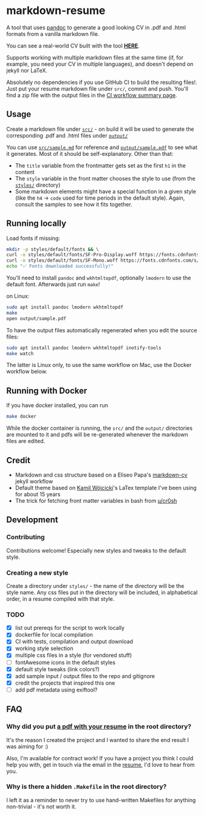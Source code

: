 # markdown-resume

A tool that uses [pandoc](https://pandoc.org/MANUAL.html#pandocs-markdown) to generate a good looking CV in .pdf and .html formats from a vanilla markdown file.

You can see a real-world CV built with the tool [**HERE**](CV_Jacek_Krolikowski_en.pdf).

Supports working with multiple markdown files at the same time (if, for example, you need your CV in multiple languages), and doesn't depend on jekyll nor LaTeX.

Absolutely no dependencies if you use GitHub CI to build the resulting files!. Just put your resume markdown file under `src/`, commit and push. You'll find a zip file with the output files in the [CI workflow summary page](https://github.com/actions/upload-artifact#where-does-the-upload-go).

## Usage

Create a markdown file under [`src/`](src/) - on build it will be used to generate the corresponding .pdf and .html files under [`output/`](output/)

You can use [`src/sample.md`](src/sample.md) for reference and [`output/sample.pdf`](output/sample.pdf) to see what it generates. Most of it should be self-explanatory. Other than that:

- The `title` variable from the frontmatter gets set as the first `h1` in the content
- The `style` variable in the front matter chooses the style to use (from the [`styles/`](styles/) directory)
- Some markdown elements might have a special function in a given style (like the `h4` -> `code` used for time periods in the default style). Again, consult the samples to see how it fits together.

## Running locally

Load fonts if missing:
```bash
mkdir -p styles/default/fonts && \
curl -o styles/default/fonts/SF-Pro-Display.woff https://fonts.cdnfonts.com/s/59278/SFPRODISPLAYREGULAR.woff && \
curl -o styles/default/fonts/SF-Mono.woff https://fonts.cdnfonts.com/s/22256/SFMonoRegular.woff && \
echo "✅ Fonts downloaded successfully!"
```

You'll need to install `pandoc` and `wkhtmltopdf`, optionally `lmodern` to use the default font. Afterwards just run `make`!

on Linux:

```bash
sudo apt install pandoc lmodern wkhtmltopdf
make
open output/sample.pdf
```

To have the output files automatically regenerated when you edit the source files:

```bash
sudo apt install pandoc lmodern wkhtmltopdf inotify-tools
make watch
```

The latter is Linux only, to use the same workflow on Mac, use the Docker workflow below.

## Running with Docker

If you have docker installed, you can run

```bash
make docker
```

While the docker container is running, the `src/` and the `output/` directories are mounted to it and pdfs will be re-generated whenever the markdown files are edited.

## Credit

- Markdown and css structure based on a Eliseo Papa's [markdown-cv](https://github.com/elipapa/markdown-cv) jekyll workflow
- Default theme based on [Kamil Wójcicki](https://www.isca-speech.org/iscamember/resumes/10211_12071110395691cd.pdf)'s LaTex template I've been using for about 15 years
- The trick for fetching front matter variables in bash from [u/cr0sh](https://www.reddit.com/r/pandoc/comments/f6oxm5/convert_yaml_frontmatter_to_bash_variables/?utm_source=share&utm_medium=web2x&context=3)

## Development

### Contributing

Contributions welcome! Especially new styles and tweaks to the default style.

### Creating a new style

Create a directory under `styles/` - the name of the directory will be the style name.
Any css files put in the directory will be included, in alphabetical order, in a resume compiled with that style.

### TODO

- [x] list out prereqs for the script to work locally
- [x] dockerfile for local compilation
- [x] CI with tests, compilation and output download
- [x] working style selection
- [x] multiple css files in a style (for vendored stuff)
- [ ] fontAwesome icons in the default styles
- [x] default style tweaks (link colors?)
- [x] add sample input / output files to the repo and gitignore
- [x] credit the projects that inspired this one
- [ ] add pdf metadata using exiftool?

## FAQ

### Why did you put [a pdf with your resume](CV_Jacek_Krolikowski_en.pdf) in the root directory?

It's the reason I created the project and I wanted to share the end result I was aiming for :)

Also, I'm available for contract work! If you have a project you think I could help you with, get in touch via the email in the [resume](CV_Jacek_Krolikowski_en.pdf), I'd love to hear from you.

### Why is there a hidden `.Makefile` in the root directory?

I left it as a reminder to never try to use hand-written Makefiles for anything non-trivial - it's not worth it.


